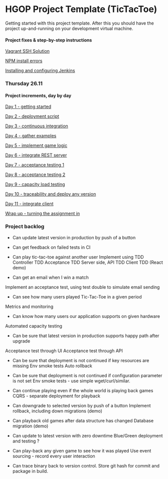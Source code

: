 HGOP Project Template (TicTacToe) 
=========

Getting started with this project template. After this you should have the project up-and-running on your
development virtual machine.

#### Project fixes & step-by-step instructions
[Vagrant SSH Solution](./hgop-docs/vagrant-ssh-problem.md)

[NPM install errors](./hgop-docs/npm-install-errors.md)

[Installing and configuring Jenkins](./hgop-docs/jenkins-ci.md)

### Thursday 26.11

#### Project increments, day by day
[Day 1 - getting started](./hgop-docs/day1.md)

[Day 2 - deployment script](./hgop-docs/day2.md)

[Day 3 - continuous integration](./hgop-docs/day3.md)

[Day 4 - gather examples](./hgop-docs/day4.md)

[Day 5 - implement game logic](./hgop-docs/day5.md)

[Day 6 - integrate REST server](./hgop-docs/day6.md)

[Day 7 - acceptance testing 1](./hgop-docs/day7.md)

[Day 8 - acceptance testing 2](./hgop-docs/day8.md)

[Day 9 - capacity load testing](./hgop-docs/day9.md)

[Day 10 - traceability and deploy any version](./hgop-docs/day10.md)

[Day 11 - integrate client](./hgop-docs/day11.md)

[Wrap up - turning the assignment in](./hgop-docs/wrapup.md)

### Project backlog

*	Can update latest version in production by push of a button

* Can get feedback on failed tests in CI

*	Can play tic-tac-toe against another user
 Implement using TDD
 Controller TDD
 Acceptance TDD
 Server side, API TDD
 Client TDD (React demo)

*	Can get an email when I win a match

 Implement an acceptance test, using test double to simulate email sending

*	Can see how many users played Tic-Tac-Toe in a given period

 Metrics and monitoring

*	Can know how many users our application supports on given hardware

 Automated capacity testing

*	Can be sure that latest version in production supports happy path after upgrade

 Acceptance test through UI
 Acceptance test through API

*	Can be sure that deployment is not continued if key resources are missing
  Env smoke tests
  Auto rollback

*	Can be sure that deployment is not continued if configuration parameter is not set
  Env smoke tests - use simple wget/curl/similar.

*	Can continue playing even if the whole world is playing back games
  CQRS - separate deployment for playback

*	Can downgrade to selected version by push of a button
 Implement rollback, including down migrations (demo)

*	Can playback old games after data structure has changed
 Database migration (demo)


*	Can update to latest version with zero downtime
  Blue/Green deployment and testing ?

*	Can play-back any given game to see how it was played
 Use event sourcing - record every user interaction

* Can trace binary back to version control.
 Store git hash for commit and package in build.
